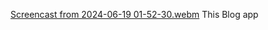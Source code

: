 [Screencast from 2024-06-19 01-52-30.webm](https://github.com/rounak161/blog/assets/142321950/30062e83-3c1c-4dd0-bb87-75331f6af946)
This Blog app 
